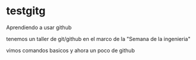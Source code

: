 # testgitg
Aprendiendo a usar github

tenemos un taller de git/github en el marco de la 
"Semana de la ingenieria"

vimos comandos basicos y ahora un poco de github 
